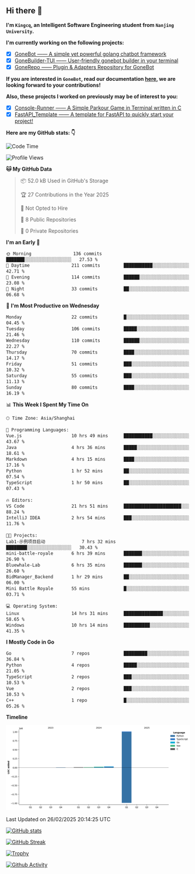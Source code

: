 ## Hi there 👋

**I'm `Kingcq`, an Intelligent Software Engineering student from `Nanjing University`.**

**I'm currently working on the following projects:**

- [x] [GoneBot —— A simple yet powerful golang chatbot framework](https://github.com/gonebot-dev/gonebot)
- [x] [GoneBuilder-TUI —— User-friendly gonebot builder in your terminal](https://github.com/gonebot-dev/gonebuilder-tui)
- [x] [GoneRepo —— Plugin & Adapters Repository for GoneBot](https://github.com/gonebot-dev/gonerepo)

**If you are interested in `GoneBot`, read our documentation [here](https://gonebot-dev.github.io/), we are looking forward to your contributions!**

**Also, these projects I worked on previously may be of interest to you:**

- [x] [Console-Runner —— A Simple Parkour Game in Terminal written in C](https://github.com/Kingcxp/Console-Runners)
- [x] [FastAPI_Template —— A template for FastAPI to quickly start your project!](https://github.com/Kingcxp/FastAPI_Template)

**Here are my GitHub stats: 👇**
<!--START_SECTION:waka-->
![Code Time](http://img.shields.io/badge/Code%20Time-1%2C508%20hrs%2013%20mins-blue)

![Profile Views](http://img.shields.io/badge/Profile%20Views-0-blue)

**🐱 My GitHub Data** 

> 📦 52.0 kB Used in GitHub's Storage 
 > 
> 🏆 27 Contributions in the Year 2025
 > 
> 🚫 Not Opted to Hire
 > 
> 📜 8 Public Repositories 
 > 
> 🔑 0 Private Repositories 
 > 
**I'm an Early 🐤** 

```text
🌞 Morning                136 commits         ███████░░░░░░░░░░░░░░░░░░   27.53 % 
🌆 Daytime                211 commits         ███████████░░░░░░░░░░░░░░   42.71 % 
🌃 Evening                114 commits         ██████░░░░░░░░░░░░░░░░░░░   23.08 % 
🌙 Night                  33 commits          ██░░░░░░░░░░░░░░░░░░░░░░░   06.68 % 
```
📅 **I'm Most Productive on Wednesday** 

```text
Monday                   22 commits          █░░░░░░░░░░░░░░░░░░░░░░░░   04.45 % 
Tuesday                  106 commits         █████░░░░░░░░░░░░░░░░░░░░   21.46 % 
Wednesday                110 commits         ██████░░░░░░░░░░░░░░░░░░░   22.27 % 
Thursday                 70 commits          ████░░░░░░░░░░░░░░░░░░░░░   14.17 % 
Friday                   51 commits          ███░░░░░░░░░░░░░░░░░░░░░░   10.32 % 
Saturday                 55 commits          ███░░░░░░░░░░░░░░░░░░░░░░   11.13 % 
Sunday                   80 commits          ████░░░░░░░░░░░░░░░░░░░░░   16.19 % 
```


📊 **This Week I Spent My Time On** 

```text
🕑︎ Time Zone: Asia/Shanghai

💬 Programming Languages: 
Vue.js                   10 hrs 49 mins      ███████████░░░░░░░░░░░░░░   43.67 % 
Java                     4 hrs 36 mins       █████░░░░░░░░░░░░░░░░░░░░   18.61 % 
Markdown                 4 hrs 15 mins       ████░░░░░░░░░░░░░░░░░░░░░   17.16 % 
Python                   1 hr 52 mins        ██░░░░░░░░░░░░░░░░░░░░░░░   07.54 % 
TypeScript               1 hr 50 mins        ██░░░░░░░░░░░░░░░░░░░░░░░   07.43 % 

🔥 Editors: 
VS Code                  21 hrs 51 mins      ██████████████████████░░░   88.24 % 
IntelliJ IDEA            2 hrs 54 mins       ███░░░░░░░░░░░░░░░░░░░░░░   11.76 % 

🐱‍💻 Projects: 
Lab1-示例项目启动              7 hrs 32 mins       ████████░░░░░░░░░░░░░░░░░   30.43 % 
mini-battle-royale       6 hrs 39 mins       ███████░░░░░░░░░░░░░░░░░░   26.90 % 
Bluewhale-Lab            6 hrs 35 mins       ███████░░░░░░░░░░░░░░░░░░   26.60 % 
BidManager_Backend       1 hr 29 mins        ██░░░░░░░░░░░░░░░░░░░░░░░   06.00 % 
Mini Battle Royale       55 mins             █░░░░░░░░░░░░░░░░░░░░░░░░   03.71 % 

💻 Operating System: 
Linux                    14 hrs 31 mins      ███████████████░░░░░░░░░░   58.65 % 
Windows                  10 hrs 14 mins      ██████████░░░░░░░░░░░░░░░   41.35 % 
```

**I Mostly Code in Go** 

```text
Go                       7 repos             █████████░░░░░░░░░░░░░░░░   36.84 % 
Python                   4 repos             █████░░░░░░░░░░░░░░░░░░░░   21.05 % 
TypeScript               2 repos             ███░░░░░░░░░░░░░░░░░░░░░░   10.53 % 
Vue                      2 repos             ███░░░░░░░░░░░░░░░░░░░░░░   10.53 % 
C++                      1 repo              █░░░░░░░░░░░░░░░░░░░░░░░░   05.26 % 
```



**Timeline**

![Lines of Code chart](https://raw.githubusercontent.com/Kingcxp/Kingcxp/main/assets/bar_graph.png)


 Last Updated on 26/02/2025 20:14:25 UTC
<!--END_SECTION:waka-->

[![GitHub stats](https://github-readme-stats.vercel.app/api?username=Kingcxp&show_icons=true&count_private=true&theme=aura&hide_border=true&icon_color=FF4500&text_color=76EE00)](https://github.com/anuraghazra/github-readme-stats)    

[![GitHub Streak](https://github-readme-streak-stats.herokuapp.com/?user=Kingcxp&hide_border=true&theme=catppuccin-macchiato)](https://git.io/streak-stats)

[![Trophy](https://github-profile-trophy.vercel.app/?username=Kingcxp&theme=dracula)](https://github.com/ryo-ma/github-profile-trophy)

[![Github Activity](https://github-readme-activity-graph.vercel.app/graph?username=Kingcxp&theme=tokyo-night&hide_border=true)](https://github.com/ashutosh00710/github-readme-activity-graph)